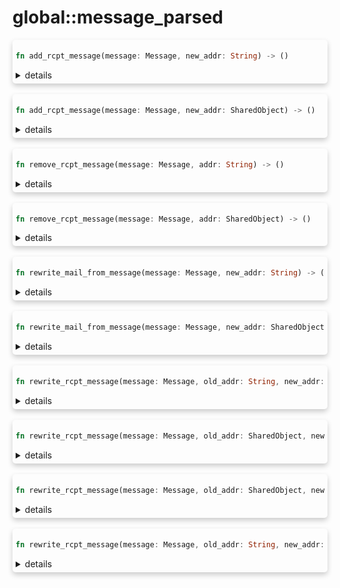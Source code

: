 # global::message_parsed



<div markdown="span" style='box-shadow: 0 4px 8px 0 rgba(0,0,0,0.2); padding: 5px; border-radius: 5px;'>

```rust
fn add_rcpt_message(message: Message, new_addr: String) -> ()
```

<details>
<summary markdown="span"> details </summary>

Add a recipient to the `To` header of the message.

# Args

* `addr` - the recipient address to add to the `To` header.

# Effective smtp stage

`preq` and onwards.

# Examples

```
#{
    preq: [
       action "update recipients" || add_rcpt_message("john.doe@example.com"),
    ]
}
```
</details>

</div>
</br>


<div markdown="span" style='box-shadow: 0 4px 8px 0 rgba(0,0,0,0.2); padding: 5px; border-radius: 5px;'>

```rust
fn add_rcpt_message(message: Message, new_addr: SharedObject) -> ()
```

<details>
<summary markdown="span"> details </summary>

Add a recipient to the `To` header of the message.

# Args

* `addr` - the recipient address to add to the `To` header.

# Effective smtp stage

`preq` and onwards.

# Examples

```
#{
    preq: [
       action "update recipients" || add_rcpt_message(address("john.doe@example.com")),
    ]
}
```
</details>

</div>
</br>


<div markdown="span" style='box-shadow: 0 4px 8px 0 rgba(0,0,0,0.2); padding: 5px; border-radius: 5px;'>

```rust
fn remove_rcpt_message(message: Message, addr: String) -> ()
```

<details>
<summary markdown="span"> details </summary>

Remove a recipient from the `To` header of the message.

# Args

* `addr` - the recipient to remove to the `To` header.

# Effective smtp stage

`preq` and onwards.

# Examples

```
#{
    preq: [
       action "update recipients" || remove_rcpt_message("john.doe@example.com"),
    ]
}
```
</details>

</div>
</br>


<div markdown="span" style='box-shadow: 0 4px 8px 0 rgba(0,0,0,0.2); padding: 5px; border-radius: 5px;'>

```rust
fn remove_rcpt_message(message: Message, addr: SharedObject) -> ()
```

<details>
<summary markdown="span"> details </summary>

Remove a recipient from the `To` header of the message.

# Args

* `addr` - the recipient to remove to the `To` header.

# Effective smtp stage

`preq` and onwards.

# Examples

```
#{
    preq: [
       action "update recipients" || remove_rcpt_message(address("john.doe@example.com")),
    ]
}
```
</details>

</div>
</br>


<div markdown="span" style='box-shadow: 0 4px 8px 0 rgba(0,0,0,0.2); padding: 5px; border-radius: 5px;'>

```rust
fn rewrite_mail_from_message(message: Message, new_addr: String) -> ()
```

<details>
<summary markdown="span"> details </summary>

Change the sender's address in the `From` header of the message.

# Args

* `new_addr` - the new sender address to set.

# Effective smtp stage

`preq` and onwards.

# Examples

```
#{
    preq: [
       action "replace sender" || rewrite_mail_from_message("john.server@example.com"),
    ]
}
```
</details>

</div>
</br>


<div markdown="span" style='box-shadow: 0 4px 8px 0 rgba(0,0,0,0.2); padding: 5px; border-radius: 5px;'>

```rust
fn rewrite_mail_from_message(message: Message, new_addr: SharedObject) -> ()
```

<details>
<summary markdown="span"> details </summary>

Change the sender's address in the `From` header of the message.

# Args

* `new_addr` - the new sender address to set.

# Effective smtp stage

`preq` and onwards.

# Examples

```
#{
    preq: [
       action "replace sender" || rewrite_mail_from_message(address("john.server@example.com")),
    ]
}
```
</details>

</div>
</br>


<div markdown="span" style='box-shadow: 0 4px 8px 0 rgba(0,0,0,0.2); padding: 5px; border-radius: 5px;'>

```rust
fn rewrite_rcpt_message(message: Message, old_addr: String, new_addr: SharedObject) -> ()
```

<details>
<summary markdown="span"> details </summary>

Replace a recipient by an other in the `To` header of the message.

# Args

* `old_addr` - the recipient to replace.
* `new_addr` - the new address to use when replacing `old_addr`.

# Effective smtp stage

`preq` and onwards.

# Examples

```
#{
    preq: [
       action "rewrite recipient" || rewrite_rcpt_message("john.doe@example.com", address("john-mta@example.com")),
    ]
}
```
</details>

</div>
</br>


<div markdown="span" style='box-shadow: 0 4px 8px 0 rgba(0,0,0,0.2); padding: 5px; border-radius: 5px;'>

```rust
fn rewrite_rcpt_message(message: Message, old_addr: SharedObject, new_addr: SharedObject) -> ()
```

<details>
<summary markdown="span"> details </summary>

Replace a recipient by an other in the `To` header of the message.

# Args

* `old_addr` - the recipient to replace.
* `new_addr` - the new address to use when replacing `old_addr`.

# Effective smtp stage

`preq` and onwards.

# Examples

```
#{
    preq: [
       action "rewrite recipient" || rewrite_rcpt_message(address("john.doe@example.com"), address("john-mta@example.com")),
    ]
}
```
</details>

</div>
</br>


<div markdown="span" style='box-shadow: 0 4px 8px 0 rgba(0,0,0,0.2); padding: 5px; border-radius: 5px;'>

```rust
fn rewrite_rcpt_message(message: Message, old_addr: SharedObject, new_addr: String) -> ()
```

<details>
<summary markdown="span"> details </summary>

Replace a recipient by an other in the `To` header of the message.

# Args

* `old_addr` - the recipient to replace.
* `new_addr` - the new address to use when replacing `old_addr`.

# Effective smtp stage

`preq` and onwards.

# Examples

```
#{
    preq: [
       action "rewrite recipient" || rewrite_rcpt_message(address("john.doe@example.com"), "john-mta@example.com"),
    ]
}
```
</details>

</div>
</br>


<div markdown="span" style='box-shadow: 0 4px 8px 0 rgba(0,0,0,0.2); padding: 5px; border-radius: 5px;'>

```rust
fn rewrite_rcpt_message(message: Message, old_addr: String, new_addr: String) -> ()
```

<details>
<summary markdown="span"> details </summary>

Replace a recipient by an other in the `To` header of the message.

# Args

* `old_addr` - the recipient to replace.
* `new_addr` - the new address to use when replacing `old_addr`.

# Effective smtp stage

`preq` and onwards.

# Examples

```
#{
    preq: [
       action "rewrite recipient" || rewrite_rcpt_message("john.doe@example.com", "john-mta@example.com"),
    ]
}
```
</details>

</div>
</br>

